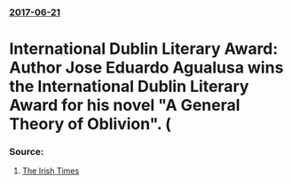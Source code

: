 ### [2017-06-21](/news/2017/06/21/index.md)

# International Dublin Literary Award: Author Jose Eduardo Agualusa wins the International Dublin Literary Award for his novel "A General Theory of Oblivion". (




### Source:

1. [The Irish Times](https://www.irishtimes.com/culture/books/josé-eduardo-agualusa-wins-100-000-international-dublin-literary-award-1.3127773?mode=amp)
